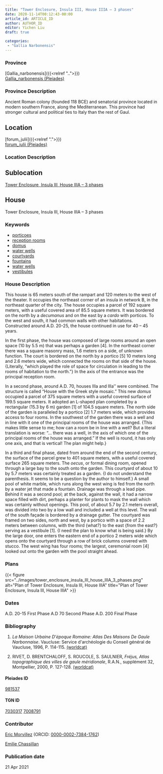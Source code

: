 ```yaml
---
title: "Tower Enclosure, Insula III, House IIIA – 3 phases"
date: 2020-11-14T00:12:43-00:00
article_id: ARTICLE_ID
author: AUTHOR_ID
editor: Yichen Liu
draft: true

categories:
 - "Gallia Narbonensis"
---
```


### Province

[Gallia_narbonensis]({{<relref "..">}}) \
[Gallia_narbonensis (Pleiades)](https://pleiades.stoa.org/places/981537)

### Province Description

Ancient Roman colony (founded 118 BCE) and senatorial province located in modern southern France, along the Mediterranean. This province had stronger cultural and political ties to Italy than the rest of Gaul.

## Location

[forum_julii]({{<relref ".">}}) \
[forum_julii (Pleiades)](https://pleiades.stoa.org/places/307416064)

### Location Description

<!--### Location Description-->

<!-- LEAVE THIS BLANK FOR NOW -->

## Sublocation

[Tower Enclosure, Insula III, House IIIA – 3 phases](#)

<!--### Sublocation Description-->

<!-- DESCRIPTION -->

## House

Tower Enclosure, Insula III, House IIIA – 3 phases



### Keywords
- [porticoes](http://vocab.getty.edu/page/aat/300004145)
- [reception rooms](http://vocab.getty.edu/page/aat/300077176)
- [domus](http://vocab.getty.edu/page/aat/300005506)
- [water wells](http://vocab.getty.edu/page/aat/300152327)
- [courtyards](http://vocab.getty.edu/page/aat/300004095)
- [fountains](http://vocab.getty.edu/page/aat/300006179)
- [water wells](http://vocab.getty.edu/page/aat/300152327)
- [vestibules](http://vocab.getty.edu/page/aat/300083076)



### House Description

This house is 65 meters south of the rampart and 120 meters to the west of the theater. It occupies the northeast corner of an insula in network B, in the northeast quarter of the city. The house occupies a parcel of 192 square meters, with a useful covered area of 85.5 square meters.  It was bordered on the north by a *decumanus* and on the east by a *cardo* with porticos.  To the west and south, it had common walls with other habitations. Constructed around A.D. 20-25, the house continued in use for 40 – 45 years.

In the first phase, the house was composed of large rooms around an open space (10 by 5.5 m) that was perhaps a garden [4]. In the northeast corner there was a square masonry mass, 1.6 meters on a side, of unknown function. The court is bordered on the north by a portico [5] 10 meters long and 2.6 meters wide, which connected the rooms on that side of the house. {Literally, “which played the role of space for circulation in leading to the rooms of habitation to the north.”} In the axis of the entrance was the principal reception room.

In a second phase, around A.D. 70, houses IIIa and IIIa’’ were combined. The structure is called “House with the Greek style mosaic.” This new *domus* occupied a parcel of 375 square meters with a useful covered surface of 199.5 square meters.  It adopted an L-shaped plan completed by a rectangular (15.3 by 6 m) garden [1] of 104.5 square meters.  The north side of the garden is paralleled by a portico [2] 1.7 meters wide, which provides access to four rooms. In the southwest of the garden there was a well and in line with it one of the principal rooms of the house was arranged. {This makes little sense to me; how can a room be in line with a well?  But a literal translation is worse: “… there was a well, in the axis of which one of the principal rooms of the house was arranged.” If the well is round, it has only one axis, and that is vertical! The plan might help.}

In a third and final phase, dated from around the end of the second century, the surface of the parcel grew to 401 square meters, with a useful covered surface 265 square meters. The *oecus*, or formal dining room, opened through a large bay to the south onto the garden. This courtyard of about 10 by 5.7 meters was certainly treated as a garden. {I do not understand the parenthesis. It seems to be a question by the author to himself.} A small pool of white marble, which runs along the west wing is fed from the north by a water jet that made a fountain. Drainage was through a lead pipe. Behind it was a second pool; at the back, against the wall, it had a narrow space filled with dirt, perhaps a planter for plants to mask the wall which was certainly without openings. This pool, of about 5.7 by 2.1 meters overall, was divided into two by a low wall and included a well at this level. The wall of the south façade is bordered by a drainage gutter. The courtyard was framed on two sides, north and west, by a portico with a space of 2.2 meters between columns, with the third {what?} to the east {from the east?} serving as a vestibule [1]. {I need the plan to know what is being said.} By the large door, one enters the eastern end of a portico 2 meters wide which opens onto the courtyard through a row of brick columns covered with stucco. The west wing has four rooms; the largest, ceremonial room [4] looked out onto the garden with the pool straight ahead.




### Plans


{{< figure src="../images/tower_enclosure_insula_III_house_IIIA_3_phases.png" alt="Plan of Tower Enclosure, Insula III, House IIIA" title="Plan of Tower Enclosure, Insula III, House IIIA" >}}



### Dates

A.D. 20-15 First Phase
A.D 70 Second Phase
A.D. 200 Final Phase



### Bibliography

1. *La Maison Urbaine D'époque Romaine: Atlas Des Maisons De Gaule Narbonnaise*. Vaucluse: Service d'archéologie du Conseil général de Vaucluse, 1996, P. 114-115. [(worldcat)](http://www.worldcat.org/oclc/695787865)


2. RIVET,  D.  BRENTCHALOFF,  S.  ROUCOLE,  S.  SAULNIER,  *Fréjus,  Atlas topographique  des  villes  de  gaule  méridionale*,  R.A.N.,  supplément  32,  Montpellier,  2000,  P. 127-128. [(worldcat)](http://www.worldcat.org/oclc/491603596)



#### Pleiades ID

[981537](https://pleiades.stoa.org/places/981537)

#### TGN ID

[7030317](http://vocab.getty.edu/page/tgn/7030317)
[7008791](http://vocab.getty.edu/page/tgn/7008791)

### Contributor

[Eric Morvillez](link) (ORCID: [0000-0002-7384-1762](https://orcid.org/0000-0002-7384-1762))

[Emilie Chassillan](link)
### Publication date


21 Apr 2021

<!--### Related articles-->

<!-- Links to other related articles. Leave blank for now -->